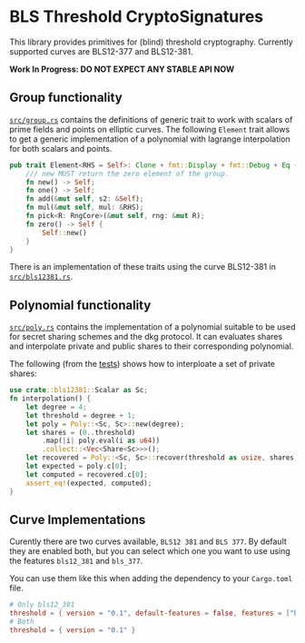 # BLS Threshold CryptoSignatures

This library provides primitives for (blind) threshold cryptography. Currently supported
curves are BLS12-377 and BLS12-381.

**Work In Progress: DO NOT EXPECT ANY STABLE API NOW**

## Group functionality

[`src/group.rs`](src/group.rs) contains the definitions of generic trait to work
with scalars of prime fields and points on elliptic curves. The following
`Element` trait allows to get a generic implementation of a polynomial with lagrange interpolation for both scalars and points.
```rust
pub trait Element<RHS = Self>: Clone + fmt::Display + fmt::Debug + Eq {
    /// new MUST return the zero element of the group.
    fn new() -> Self;
    fn one() -> Self;
    fn add(&mut self, s2: &Self);
    fn mul(&mut self, mul: &RHS);
    fn pick<R: RngCore>(&mut self, rng: &mut R);
    fn zero() -> Self {
        Self::new()
    }
}
```

There is an implementation of these traits using the curve BLS12-381 in
[`src/bls12381.rs`](src/bls12381.rs).

## Polynomial functionality

[`src/poly.rs`](src/primitives/poly.rs) contains the implementation of a polynomial
suitable to be used for secret sharing schemes and the dkg protocol. It can
evaluates shares and interpolate private and public shares to their
corresponding polynomial.

The following (from the [tests](src/primitives/poly.rs#L264)) shows how to interploate
a set of private shares:

```rust
use crate::bls12381::Scalar as Sc;
fn interpolation() {
    let degree = 4;
    let threshold = degree + 1;
    let poly = Poly::<Sc, Sc>::new(degree);
    let shares = (0..threshold)
        .map(|i| poly.eval(i as u64))
        .collect::<Vec<Share<Sc>>>();
    let recovered = Poly::<Sc, Sc>::recover(threshold as usize, shares);
    let expected = poly.c[0];
    let computed = recovered.c[0];
    assert_eq!(expected, computed);
}
```

## Curve Implementations

Curently there are two curves available, `BLS12 381` and `BLS 377`. By default they are enabled both, but you can select which one you want to use using
the features `bls12_381` and `bls_377`.

You can use them like this when adding the dependency to your `Cargo.toml` file.

```toml
# Only bls12_381
threshold = { version = "0.1", default-features = false, features = ["bls12_381"] }
# Both
threshold = { version = "0.1" }
```
